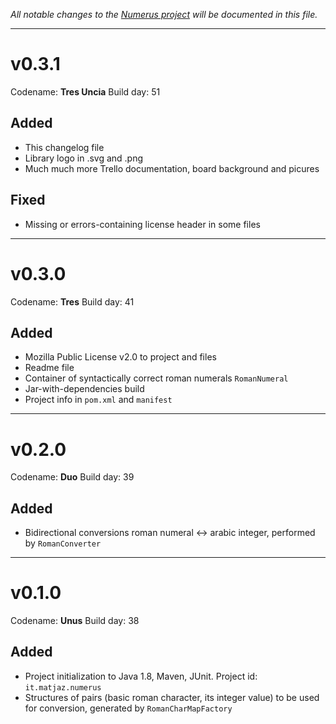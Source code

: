 _All notable changes to the [Numerus project](http://matjaz.it/numerus) will be documented in this file._

*******************
v0.3.1
======
Codename: **Tres Uncia**
Build day: 51

Added
-----
- This changelog file
- Library logo in .svg and .png
- Much much more Trello documentation, board background and picures

Fixed
-----
- Missing or errors-containing license header in some files

*******************
v0.3.0
======
Codename: **Tres**
Build day: 41

Added
-----
- Mozilla Public License v2.0 to project and files
- Readme file
- Container of syntactically correct roman numerals `RomanNumeral`
- Jar-with-dependencies build
- Project info in `pom.xml` and `manifest`

*******************
v0.2.0
======
Codename: **Duo**
Build day: 39

Added
-----
- Bidirectional conversions roman numeral <-> arabic integer, performed by `RomanConverter`

*******************
v0.1.0
======
Codename: **Unus**
Build day: 38

Added
-----
- Project initialization to Java 1.8, Maven, JUnit. Project id: `it.matjaz.numerus`
- Structures of pairs (basic roman character, its integer value) to be used for conversion, generated by `RomanCharMapFactory`
